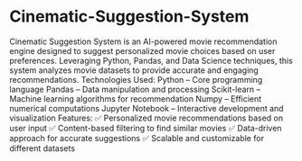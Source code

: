 # Cinematic-Suggestion-System
Cinematic Suggestion System is an AI-powered movie recommendation engine designed to suggest personalized movie choices based on user preferences. Leveraging Python, Pandas, and Data Science techniques, this system analyzes movie datasets to provide accurate and engaging recommendations.
Technologies Used:
Python – Core programming language
Pandas – Data manipulation and processing
Scikit-learn – Machine learning algorithms for recommendation
Numpy – Efficient numerical computations
Jupyter Notebook – Interactive development and visualization
Features:
✅ Personalized movie recommendations based on user input
✅ Content-based filtering to find similar movies
✅ Data-driven approach for accurate suggestions
✅ Scalable and customizable for different datasets
